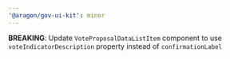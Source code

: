 ```yaml
---
'@aragon/gov-ui-kit': minor
---
```


**BREAKING**: Update `VoteProposalDataListItem` component to use `voteIndicatorDescription` property instead of
`confirmationLabel`
